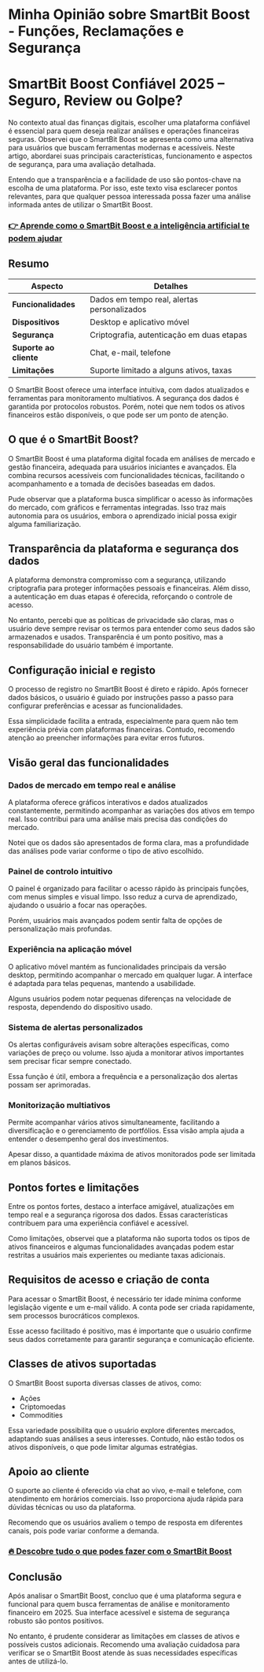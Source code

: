 # Minha Opinião sobre SmartBit Boost  - Funções, Reclamações e Segurança
# SmartBit Boost Confiável 2025 – Seguro, Review ou Golpe?

 

No contexto atual das finanças digitais, escolher uma plataforma confiável é essencial para quem deseja realizar análises e operações financeiras seguras. Observei que o SmartBit Boost se apresenta como uma alternativa para usuários que buscam ferramentas modernas e acessíveis. Neste artigo, abordarei suas principais características, funcionamento e aspectos de segurança, para uma avaliação detalhada.

Entendo que a transparência e a facilidade de uso são pontos-chave na escolha de uma plataforma. Por isso, este texto visa esclarecer pontos relevantes, para que qualquer pessoa interessada possa fazer uma análise informada antes de utilizar o SmartBit Boost.

### [👉 Aprende como o SmartBit Boost e a inteligência artificial te podem ajudar](https://tinyurl.com/22edpxoy)
## Resumo

| Aspecto               | Detalhes                                     |
|----------------------|----------------------------------------------|
| **Funcionalidades**    | Dados em tempo real, alertas personalizados  |
| **Dispositivos**       | Desktop e aplicativo móvel                    |
| **Segurança**          | Criptografia, autenticação em duas etapas    |
| **Suporte ao cliente** | Chat, e-mail, telefone                        |
| **Limitações**         | Suporte limitado a alguns ativos, taxas      |

O SmartBit Boost oferece uma interface intuitiva, com dados atualizados e ferramentas para monitoramento multiativos. A segurança dos dados é garantida por protocolos robustos. Porém, notei que nem todos os ativos financeiros estão disponíveis, o que pode ser um ponto de atenção.

## O que é o SmartBit Boost?

O SmartBit Boost é uma plataforma digital focada em análises de mercado e gestão financeira, adequada para usuários iniciantes e avançados. Ela combina recursos acessíveis com funcionalidades técnicas, facilitando o acompanhamento e a tomada de decisões baseadas em dados.

Pude observar que a plataforma busca simplificar o acesso às informações do mercado, com gráficos e ferramentas integradas. Isso traz mais autonomia para os usuários, embora o aprendizado inicial possa exigir alguma familiarização.

## Transparência da plataforma e segurança dos dados

A plataforma demonstra compromisso com a segurança, utilizando criptografia para proteger informações pessoais e financeiras. Além disso, a autenticação em duas etapas é oferecida, reforçando o controle de acesso.

No entanto, percebi que as políticas de privacidade são claras, mas o usuário deve sempre revisar os termos para entender como seus dados são armazenados e usados. Transparência é um ponto positivo, mas a responsabilidade do usuário também é importante.

## Configuração inicial e registo

O processo de registro no SmartBit Boost é direto e rápido. Após fornecer dados básicos, o usuário é guiado por instruções passo a passo para configurar preferências e acessar as funcionalidades.

Essa simplicidade facilita a entrada, especialmente para quem não tem experiência prévia com plataformas financeiras. Contudo, recomendo atenção ao preencher informações para evitar erros futuros.

## Visão geral das funcionalidades

### Dados de mercado em tempo real e análise

A plataforma oferece gráficos interativos e dados atualizados constantemente, permitindo acompanhar as variações dos ativos em tempo real. Isso contribui para uma análise mais precisa das condições do mercado.

Notei que os dados são apresentados de forma clara, mas a profundidade das análises pode variar conforme o tipo de ativo escolhido.

### Painel de controlo intuitivo

O painel é organizado para facilitar o acesso rápido às principais funções, com menus simples e visual limpo. Isso reduz a curva de aprendizado, ajudando o usuário a focar nas operações.

Porém, usuários mais avançados podem sentir falta de opções de personalização mais profundas.

### Experiência na aplicação móvel

O aplicativo móvel mantém as funcionalidades principais da versão desktop, permitindo acompanhar o mercado em qualquer lugar. A interface é adaptada para telas pequenas, mantendo a usabilidade.

Alguns usuários podem notar pequenas diferenças na velocidade de resposta, dependendo do dispositivo usado.

### Sistema de alertas personalizados

Os alertas configuráveis avisam sobre alterações específicas, como variações de preço ou volume. Isso ajuda a monitorar ativos importantes sem precisar ficar sempre conectado.

Essa função é útil, embora a frequência e a personalização dos alertas possam ser aprimoradas.

### Monitorização multiativos

Permite acompanhar vários ativos simultaneamente, facilitando a diversificação e o gerenciamento de portfólios. Essa visão ampla ajuda a entender o desempenho geral dos investimentos.

Apesar disso, a quantidade máxima de ativos monitorados pode ser limitada em planos básicos.

## Pontos fortes e limitações

Entre os pontos fortes, destaco a interface amigável, atualizações em tempo real e a segurança rigorosa dos dados. Essas características contribuem para uma experiência confiável e acessível.

Como limitações, observei que a plataforma não suporta todos os tipos de ativos financeiros e algumas funcionalidades avançadas podem estar restritas a usuários mais experientes ou mediante taxas adicionais.

## Requisitos de acesso e criação de conta

Para acessar o SmartBit Boost, é necessário ter idade mínima conforme legislação vigente e um e-mail válido. A conta pode ser criada rapidamente, sem processos burocráticos complexos.

Esse acesso facilitado é positivo, mas é importante que o usuário confirme seus dados corretamente para garantir segurança e comunicação eficiente.

## Classes de ativos suportadas

O SmartBit Boost suporta diversas classes de ativos, como:

- Ações
- Criptomoedas
- Commodities

Essa variedade possibilita que o usuário explore diferentes mercados, adaptando suas análises a seus interesses. Contudo, não estão todos os ativos disponíveis, o que pode limitar algumas estratégias.

## Apoio ao cliente

O suporte ao cliente é oferecido via chat ao vivo, e-mail e telefone, com atendimento em horários comerciais. Isso proporciona ajuda rápida para dúvidas técnicas ou uso da plataforma.

Recomendo que os usuários avaliem o tempo de resposta em diferentes canais, pois pode variar conforme a demanda.

### [🔥 Descobre tudo o que podes fazer com o SmartBit Boost](https://tinyurl.com/22edpxoy)
## Conclusão

Após analisar o SmartBit Boost, concluo que é uma plataforma segura e funcional para quem busca ferramentas de análise e monitoramento financeiro em 2025. Sua interface acessível e sistema de segurança robusto são pontos positivos.

No entanto, é prudente considerar as limitações em classes de ativos e possíveis custos adicionais. Recomendo uma avaliação cuidadosa para verificar se o SmartBit Boost atende às suas necessidades específicas antes de utilizá-lo.